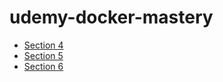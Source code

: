 # udemy-docker-mastery

* [Section 4](section-4/section-4.md)
* [Section 5](section-5/section-5.md)
* [Section 6](section-6/section-6.md)